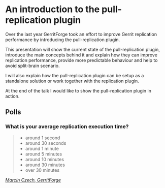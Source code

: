 # An introduction to the pull-replication plugin

Over the last year GerritForge took an effort to improve Gerrit replication
performance by introducing the pull-replication plugin.

This presentation will show the current state of the pull-replication plugin,
introduce the main concepts behind it and explain how they can improve
replication performance, provide more predictable behaviour and help to avoid
split-brain scenario.

I will also explain how the pull-replication plugin can be setup as a standalone
solution or work together with the replication plugin.

At the end of the talk I would like to show the pull-replication plugin in action.

## Polls
### What is your average replication execution time?
> - around 1 second
> - around 30 seconds
> - around 1 minute
> - around 5 minutes
> - around 10 minutes
> - around 30 minutes
> - over 30 minutes

*[Marcin Czech, GerritForge](../speakers.md#mczech)*
